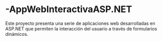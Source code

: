 # -AppWebInteractivaASP.NET
Este proyecto presenta una serie de aplicaciones web desarrolladas en ASP.NET que permiten la interacción del usuario a través de formularios dinámicos.
